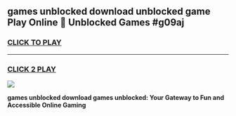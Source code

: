 
## games unblocked download unblocked game Play Online 👋 Unblocked Games #g09aj
<h3>
<a href="https://premium.freeplayer.one?title=games_unblocked_download&ref=21F">CLICK TO PLAY</a></h3>
<hr>

<h3>
<a href="https://premium.freeplayer.one?title=games_unblocked_download&ref=21F">CLICK 2 PLAY</a>
  
</h3>

<a href="https://premium.freeplayer.one?title=games_unblocked_download&ref=21F/"><img src="https://clearcache.store/games.png"></a>


**games unblocked download games unblocked: Your Gateway to Fun and Accessible Online Gaming**
